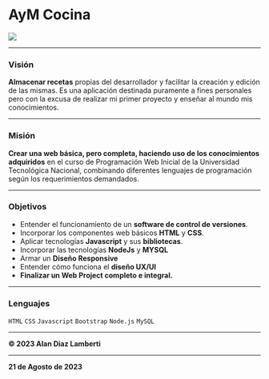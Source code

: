 # AyM Cocina

[![](https://res.cloudinary.com/dvrkhos9z/image/upload/v1692645558/logo_qj3q5e-Thumbnail_fnskkx.png)](https://proyecto-utn-86c23b1be57c.herokuapp.com/)

---

### Visión

**Almacenar recetas** propias del desarrollador y facilitar la creación y edición de las mismas. Es una aplicación destinada puramente a fines personales pero con la excusa de realizar mi primer proyecto y enseñar al mundo mis conocimientos.

---

### Misión

**Crear una web básica, pero completa, haciendo uso de los conocimientos adquiridos** en el curso de Programación Web Inicial de la Universidad Tecnológica Nacional, combinando diferentes lenguajes de programación según los requerimientos demandados.

---

### Objetivos

- Entender el funcionamiento de un **software de control de versiones**.
- Incorporar los componentes web básicos **HTML** y **CSS**.
- Aplicar tecnologías **Javascript** y sus **bibliotecas**.
- Incorporar las tecnologías **NodeJs** y **MYSQL**
- Armar un **Diseño Responsive**
- Entender cómo funciona el **diseño UX/UI**
- **Finalizar un Web Project completo e integral.**

---

### Lenguajes

`HTML` `CSS` `Javascript` `Bootstrap` `Node.js` `MySQL`

---

**&copy; 2023 Alan Diaz Lamberti**

---

**21 de Agosto de 2023**
